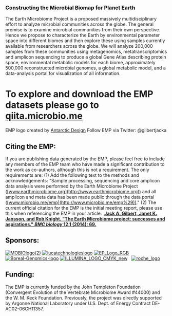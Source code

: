### <span style="color: #000000;">Constructing the Microbial Biomap for Planet Earth</span>

The Earth Microbiome Project is a proposed massively multidisciplinary
effort to analyze microbial communities across the globe. The general
premise is to examine microbial communities from their own perspective.
Hence we propose to characterize the Earth by environmental parameter
space into different biomes and then explore these using samples
currently available from researchers across the globe. We will analyze
200,000 samples from these communities using metagenomics,
metatranscriptomics and amplicon sequencing to produce a global Gene
Atlas describing protein space, environmental metabolic models for each
biome, approximately 500,000 reconstructed microbial genomes, a global
metabolic model, and a data-analysis portal for visualization of all
information.

To explore and download the EMP datasets please go to [qiita.microbio.me](http://qiita.microbio.me)
===================================================================================================

EMP logo created by [Antarctic
Design](http://www.antarctic-design.co.uk/ "Antarctic Design") Follow
EMP via Twitter: @gilbertjacka

<span style="color: #000000;">**Citing the EMP**</span>:
--------------------------------------------------------

If you are publishing data generated by the EMP, please feel free to
include any members of the EMP team who have made a significant
contribution to the work as co-authors, although this is not a
requirement. The only requirements are: (1) Add the following text to
the methods and acknowledgements: "Sample processing, sequencing and
core amplicon data analysis were performed by the Earth Microbiome
Project ([www.earthmicrobiome.org](http://www.earthmicrobiome.org)) and
all amplicon and meta data has been made public through the data portal
([www.microbio.me/emp](http://www.microbio.me/emp%29))." (2) The current
official citation for the EMP is the initial meeting report, please use
this when referencing the EMP in your article:  **[Jack A. Gilbert,
Janet K. Jansson, and Rob Knight. "The Earth Microbiome project:
successes and aspirations." *BMC biology* 12.1 (2014):
69.](http://www.biomedcentral.com/1741-7007/12/69/?utm_content=buffer729a1&utm_medium=social&utm_source=twitter.com&utm_campaign=buffer)**
 

**<span style="color: #000000;">Sponsors</span>**:
--------------------------------------------------

[![](http://press.igsb.anl.gov/earthmicrobiome/files/2010/10/MOBIOlogo21-300x103.jpg "MOBIOlogo(2)")](http://press.igsb.anl.gov/earthmicrobiome/files/2010/10/MOBIOlogo21.jpg)
[![](http://press.igsb.anl.gov/earthmicrobiome/files/2010/10/lucatechnologieslogo-150x150.jpg "lucatechnologieslogo")](http://press.igsb.anl.gov/earthmicrobiome/files/2010/10/lucatechnologieslogo.jpg)
[![](http://press.igsb.anl.gov/earthmicrobiome/files/2010/10/EP_Logo_RGB-300x61.jpg "EP_Logo_RGB")](http://press.igsb.anl.gov/earthmicrobiome/files/2010/10/EP_Logo_RGB.jpg)
[![](http://press.igsb.anl.gov/earthmicrobiome/files/2010/10/Boreal-Genomics-logo-3.png "Boreal-Genomics-logo")](http://press.igsb.anl.gov/earthmicrobiome/files/2010/10/Boreal-Genomics-logo-3.png)
[![](http://press.igsb.anl.gov/earthmicrobiome/files/2010/10/ILLUMINA_LOGO_CMYK_new-300x67.png "ILLUMINA_LOGO_CMYK_new")](http://www.illumina.com)
 
[![](http://press.igsb.anl.gov/earthmicrobiome/files/2010/10/roche_logo-300x155.jpg "roche_logo")](http://press.igsb.anl.gov/earthmicrobiome/files/2010/10/roche_logo.jpg)

<span style="color: #000000;">**Funding:**</span>
-------------------------------------------------

<div>

The EMP is currently funded by the John Templeton Foundation (Convergent
Evolution of the Vertebrate Microbiome Award \#44000) and the W. M. Keck
Foundation. Previously, the project was directly supported by Argonne
National Laboratory under U.S. Dept. of Energy Contract
DE-AC02-06CH11357.

</div>

     
